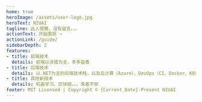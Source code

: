 ```yaml
---
home: true
heroImage: /assets/user-logo.jpg
heroText: NIUAI
tagline: 此人很懒，没有留言。。。
actionText: 开始围观 →
actionLink: /guide/
sidebarDepth: 2
features:
- title: 前端技术
  details: 前端以涉猎为主，多多益善
- title: 后端技术
  details: 以.NET为主的后端技术栈，以及云计算（Azure）、DevOps（CI、Docker、K8S）等相关工具
- title: 其他新技术
  details: 机器学习、区块链。。。来者不拒
footer: MIT Licensed | Copyright © {Current_Date}-Present NIUAI
---
```

